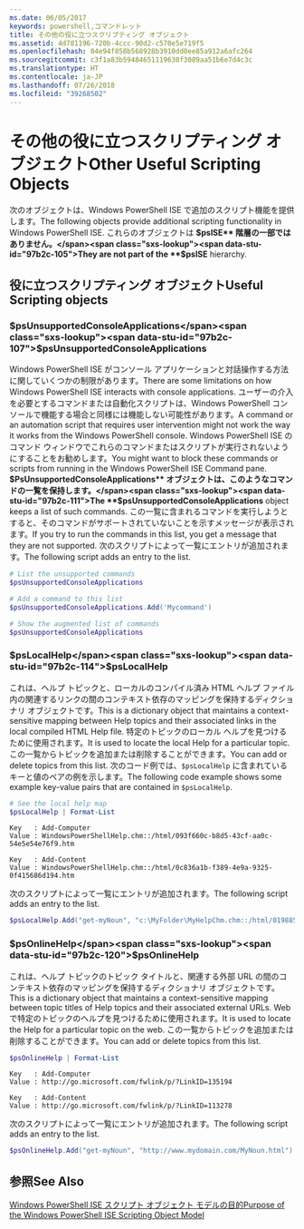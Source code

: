 ```yaml
---
ms.date: 06/05/2017
keywords: powershell,コマンドレット
title: その他の役に立つスクリプティング オブジェクト
ms.assetid: 4d781196-720b-4ccc-90d2-c570e5e719f5
ms.openlocfilehash: 04e94f858b568928b3910dd0ee85a912a6afc264
ms.sourcegitcommit: c3f1a83b59484651119630f3089aa51b6e7d4c3c
ms.translationtype: HT
ms.contentlocale: ja-JP
ms.lasthandoff: 07/26/2018
ms.locfileid: "39268502"
---
```

# <a name="other-useful-scripting-objects"></a><span data-ttu-id="97b2c-103">その他の役に立つスクリプティング オブジェクト</span><span class="sxs-lookup"><span data-stu-id="97b2c-103">Other Useful Scripting Objects</span></span>

<span data-ttu-id="97b2c-104">次のオブジェクトは、Windows PowerShell ISE で追加のスクリプト機能を提供します。</span><span class="sxs-lookup"><span data-stu-id="97b2c-104">The following objects provide additional scripting functionality in Windows PowerShell ISE.</span></span> <span data-ttu-id="97b2c-105">これらのオブジェクトは **$psISE** 階層の一部ではありません。</span><span class="sxs-lookup"><span data-stu-id="97b2c-105">They are not part of the **$psISE** hierarchy.</span></span>

## <a name="useful-scripting-objects"></a><span data-ttu-id="97b2c-106">役に立つスクリプティング オブジェクト</span><span class="sxs-lookup"><span data-stu-id="97b2c-106">Useful Scripting objects</span></span>

### <a name="psunsupportedconsoleapplications"></a><span data-ttu-id="97b2c-107">$psUnsupportedConsoleApplications</span><span class="sxs-lookup"><span data-stu-id="97b2c-107">$psUnsupportedConsoleApplications</span></span>

<span data-ttu-id="97b2c-108">Windows PowerShell ISE がコンソール アプリケーションと対話操作する方法に関していくつかの制限があります。</span><span class="sxs-lookup"><span data-stu-id="97b2c-108">There are some limitations on how Windows PowerShell ISE interacts with console applications.</span></span> <span data-ttu-id="97b2c-109">ユーザーの介入を必要とするコマンドまたは自動化スクリプトは、Windows PowerShell コンソールで機能する場合と同様には機能しない可能性があります。</span><span class="sxs-lookup"><span data-stu-id="97b2c-109">A command or an automation script that requires user intervention might not work the way it works from the Windows PowerShell console.</span></span> <span data-ttu-id="97b2c-110">Windows PowerShell ISE のコマンド ウィンドウでこれらのコマンドまたはスクリプトが実行されないようにすることをお勧めします。</span><span class="sxs-lookup"><span data-stu-id="97b2c-110">You might want to block these commands or scripts from running in the Windows PowerShell ISE Command pane.</span></span> <span data-ttu-id="97b2c-111">**$PsUnsupportedConsoleApplications** オブジェクトは、このようなコマンドの一覧を保持します。</span><span class="sxs-lookup"><span data-stu-id="97b2c-111">The **$psUnsupportedConsoleApplications** object keeps a list of such commands.</span></span> <span data-ttu-id="97b2c-112">この一覧に含まれるコマンドを実行しようとすると、そのコマンドがサポートされていないことを示すメッセージが表示されます。</span><span class="sxs-lookup"><span data-stu-id="97b2c-112">If you try to run the commands in this list, you get a message that they are not supported.</span></span> <span data-ttu-id="97b2c-113">次のスクリプトによって一覧にエントリが追加されます。</span><span class="sxs-lookup"><span data-stu-id="97b2c-113">The following script adds an entry to the list.</span></span>

```powershell
# List the unsupported commands
$psUnsupportedConsoleApplications

# Add a command to this list
$psUnsupportedConsoleApplications.Add('Mycommand')

# Show the augmented list of commands
$psUnsupportedConsoleApplications
```

### <a name="pslocalhelp"></a><span data-ttu-id="97b2c-114">$psLocalHelp</span><span class="sxs-lookup"><span data-stu-id="97b2c-114">$psLocalHelp</span></span>

<span data-ttu-id="97b2c-115">これは、ヘルプ トピックと、ローカルのコンパイル済み HTML ヘルプ ファイル内の関連するリンクの間のコンテキスト依存のマッピングを保持するディクショナリ オブジェクトです。</span><span class="sxs-lookup"><span data-stu-id="97b2c-115">This is a dictionary object that maintains a context-sensitive mapping between Help topics and their associated links in the local compiled HTML Help file.</span></span> <span data-ttu-id="97b2c-116">特定のトピックのローカル ヘルプを見つけるために使用されます。</span><span class="sxs-lookup"><span data-stu-id="97b2c-116">It is used to locate the local Help for a particular topic.</span></span> <span data-ttu-id="97b2c-117">この一覧からトピックを追加または削除することができます。</span><span class="sxs-lookup"><span data-stu-id="97b2c-117">You can add or delete topics from this list.</span></span> <span data-ttu-id="97b2c-118">次のコード例では、`$psLocalHelp` に含まれているキーと値のペアの例を示します。</span><span class="sxs-lookup"><span data-stu-id="97b2c-118">The following code example shows some example key-value pairs that are contained in `$psLocalHelp`.</span></span>

```powershell
# See the local help map
$psLocalHelp | Format-List
```

```output
Key   : Add-Computer
Value : WindowsPowerShellHelp.chm::/html/093f660c-b8d5-43cf-aa0c-54e5e54e76f9.htm

Key   : Add-Content
Value : WindowsPowerShellHelp.chm::/html/0c836a1b-f389-4e9a-9325-0f415686d194.htm
```

<span data-ttu-id="97b2c-119">次のスクリプトによって一覧にエントリが追加されます。</span><span class="sxs-lookup"><span data-stu-id="97b2c-119">The following script adds an entry to the list.</span></span>

```powershell
$psLocalHelp.Add("get-myNoun", "c:\MyFolder\MyHelpChm.chm::/html/0198854a-1298-57ae-aa0c-87b5e5a84712.htm")
```

### <a name="psonlinehelp"></a><span data-ttu-id="97b2c-120">$psOnlineHelp</span><span class="sxs-lookup"><span data-stu-id="97b2c-120">$psOnlineHelp</span></span>

<span data-ttu-id="97b2c-121">これは、ヘルプ トピックのトピック タイトルと、関連する外部 URL の間のコンテキスト依存のマッピングを保持するディクショナリ オブジェクトです。</span><span class="sxs-lookup"><span data-stu-id="97b2c-121">This is a dictionary object that maintains a context-sensitive mapping between topic titles of Help topics and their associated external URLs.</span></span> <span data-ttu-id="97b2c-122">Web で特定のトピックのヘルプを見つけるために使用されます。</span><span class="sxs-lookup"><span data-stu-id="97b2c-122">It is used to locate the Help for a particular topic on the web.</span></span> <span data-ttu-id="97b2c-123">この一覧からトピックを追加または削除することができます。</span><span class="sxs-lookup"><span data-stu-id="97b2c-123">You can add or delete topics from this list.</span></span>

```powershell
$psOnlineHelp | Format-List
```

```output
Key   : Add-Computer
Value : http://go.microsoft.com/fwlink/p/?LinkID=135194

Key   : Add-Content
Value : http://go.microsoft.com/fwlink/p/?LinkID=113278
```

<span data-ttu-id="97b2c-124">次のスクリプトによって一覧にエントリが追加されます。</span><span class="sxs-lookup"><span data-stu-id="97b2c-124">The following script adds an entry to the list.</span></span>

```powershell
$psOnlineHelp.Add("get-myNoun", "http://www.mydomain.com/MyNoun.html")
```

## <a name="see-also"></a><span data-ttu-id="97b2c-125">参照</span><span class="sxs-lookup"><span data-stu-id="97b2c-125">See Also</span></span>

[<span data-ttu-id="97b2c-126">Windows PowerShell ISE スクリプト オブジェクト モデルの目的</span><span class="sxs-lookup"><span data-stu-id="97b2c-126">Purpose of the Windows PowerShell ISE Scripting Object Model</span></span>](../../core-powershell/ise/Purpose-of-the-Windows-PowerShell-ISE-Scripting-Object-Model.md)